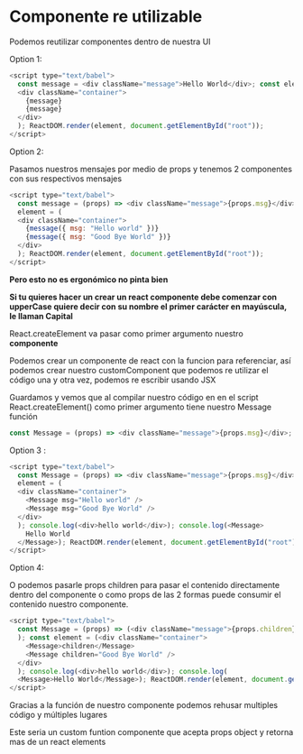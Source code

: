 # Componente re utilizable

Podemos reutilizar componentes dentro de nuestra UI

Option 1:

```js
<script type="text/babel">
  const message = <div className="message">Hello World</div>; const element = (
  <div className="container">
    {message}
    {message}
  </div>
  ); ReactDOM.render(element, document.getElementById("root"));
</script>
```

Option 2:

Pasamos nuestros mensajes por medio de props y tenemos 2 componentes con sus respectivos mensajes

```js
<script type="text/babel">
  const message = (props) => <div className="message">{props.msg}</div>; const
  element = (
  <div className="container">
    {message({ msg: "Hello world" })}
    {message({ msg: "Good Bye World" })}
  </div>
  ); ReactDOM.render(element, document.getElementById("root"));
</script>
```

**Pero esto no es ergonómico no pinta bien**

**Si tu quieres hacer un crear un react componente debe comenzar con upperCase quiere decir con su nombre el primer carácter en mayúscula, le llaman Capital**

<Message></Message>

React.createElement va pasar como primer argumento nuestro **componente**

Podemos crear un componente de react con la funcion para referenciar, así podemos crear nuestro customComponent que podemos re utilizar el código una y otra vez, podemos re escribir usando JSX

Guardamos y vemos que al compilar nuestro código en en el script React.createElement() como primer argumento tiene nuestro Message función

```js
const Message = (props) => <div className="message">{props.msg}</div>;
```

Option 3 :

```js
<script type="text/babel">
  const Message = (props) => <div className="message">{props.msg}</div>; const
  element = (
  <div className="container">
    <Message msg="Hello world" />
    <Message msg="Good Bye World" />
  </div>
  ); console.log(<div>hello world</div>); console.log(<Message>
    Hello World
  </Message>); ReactDOM.render(element, document.getElementById("root"));
</script>
```

Option 4:

O podemos pasarle props children para pasar el contenido directamente dentro del componente o como props de las 2 formas puede consumir el contenido nuestro componente.

```js
<script type="text/babel">
  const Message = (props) => (<div className="message">{props.children}</div>
  ); const element = (<div className="container">
    <Message>children</Message>
    <Message children="Good Bye World" />
  </div>
  ); console.log(<div>hello world</div>); console.log(
  <Message>Hello World</Message>); ReactDOM.render(element, document.getElementById("root"));
</script>
```

Gracias a la función de nuestro componente podemos rehusar multiples código y múltiples lugares

Este seria un custom funtion componente que acepta props object y retorna mas de un react elements
